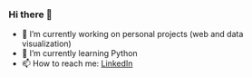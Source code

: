 ### Hi there 👋

- 🔭 I’m currently working on personal projects (web and data visualization)
- 🌱 I’m currently learning Python
- 📫 How to reach me: [LinkedIn](www.linkedin.com/in/danielalazzara)

<!--
**danielalazzara/danielalazzara** is a ✨ _special_ ✨ repository because its `README.md` (this file) appears on your GitHub profile.

Here are some ideas to get you started:

- 🔭 I’m currently working on ...
- 🌱 I’m currently learning ...
- 👯 I’m looking to collaborate on ...
- 🤔 I’m looking for help with ...
- 💬 Ask me about ...
- 📫 How to reach me: ...
- 😄 Pronouns: ...
- ⚡ Fun fact: ...
-->
